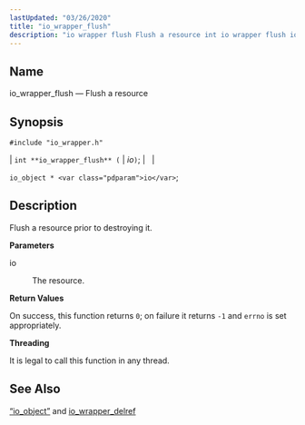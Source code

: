 ```yaml
---
lastUpdated: "03/26/2020"
title: "io_wrapper_flush"
description: "io wrapper flush Flush a resource int io wrapper flush io io object io Flush a resource prior to destroying it io The resource On success this function returns 0 on failure it returns 1 and errno is set appropriately It is legal to call this function in any thread..."
---
```


<a name="apis.io_wrapper_flush"></a> 
## Name

io_wrapper_flush — Flush a resource

## Synopsis

`#include "io_wrapper.h"`

| `int **io_wrapper_flush** (` | <var class="pdparam">io</var>`)`; |   |

`io_object * <var class="pdparam">io</var>`;<a name="idp53661584"></a> 
## Description

Flush a resource prior to destroying it.

**<a name="idp53662800"></a> Parameters**

<dl class="variablelist">

<dt>io</dt>

<dd>

The resource.

</dd>

</dl>

**<a name="idp53665504"></a> Return Values**

On success, this function returns `0`; on failure it returns `-1` and `errno` is set appropriately.

**<a name="idp53667808"></a> Threading**

It is legal to call this function in any thread.

<a name="idp53668912"></a> 
## See Also

[“io_object”](/momentum/3/3-api/structs-io-object) and [io_wrapper_delref](/momentum/3/3-api/apis-io-wrapper-delref)